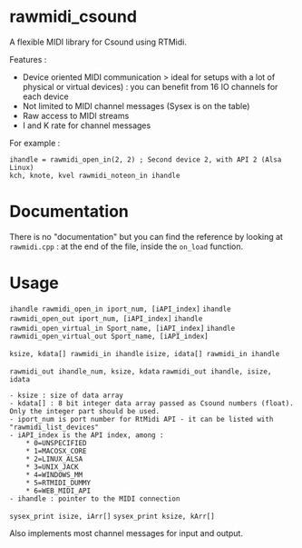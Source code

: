 # rawmidi_csound

 A flexible MIDI library for Csound using RTMidi.

 Features :
 * Device oriented MIDI communication > ideal for setups with a lot of physical or virtual devices) : you can benefit from 16 IO channels for each device
 * Not limited to MIDI channel messages (Sysex is on the table)
 * Raw access to MIDI streams
 * I and K rate for channel messages

For example : 
```
ihandle = rawmidi_open_in(2, 2) ; Second device 2, with API 2 (Alsa Linux)
kch, knote, kvel rawmidi_noteon_in ihandle
```

# Documentation

There is no "documentation" but you can find the reference by looking at `rawmidi.cpp` : at the end of the file, inside the `on_load` function. 

# Usage

`ihandle rawmidi_open_in iport_num, [iAPI_index]`
`ihandle rawmidi_open_out iport_num, [iAPI_index]`
`ihandle rawmidi_open_virtual_in Sport_name, [iAPI_index]`
`ihandle rawmidi_open_virtual_out Sport_name, [iAPI_index]`

`ksize, kdata[] rawmidi_in ihandle`
`isize, idata[] rawmidi_in ihandle`

`rawmidi_out ihandle_num, ksize, kdata`
`rawmidi_out ihandle, isize, idata`

	- ksize : size of data array
	- kdata[] : 8 bit integer data array passed as Csound numbers (float). Only the integer part should be used. 
	- iport_num is port number for RtMidi API - it can be listed with "rawmidi_list_devices"
	- iAPI_index is the API index, among : 
		* 0=UNSPECIFIED
		* 1=MACOSX_CORE
		* 2=LINUX_ALSA
		* 3=UNIX_JACK
		* 4=WINDOWS_MM
		* 5=RTMIDI_DUMMY
		* 6=WEB_MIDI_API
	- ihandle : pointer to the MIDI connection


`sysex_print isize, iArr[]`
`sysex_print ksize, kArr[]`

Also implements most channel messages for input and output. 


